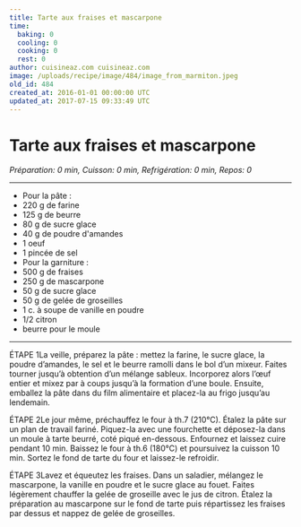 ```yaml
---
title: Tarte aux fraises et mascarpone
time:
  baking: 0
  cooling: 0
  cooking: 0
  rest: 0
author: cuisineaz.com cuisineaz.com
image: /uploads/recipe/image/484/image_from_marmiton.jpeg
old_id: 484
created_at: 2016-01-01 00:00:00 UTC
updated_at: 2017-07-15 09:33:49 UTC
---
```


# Tarte aux fraises et mascarpone

*Préparation: 0 min, Cuisson: 0 min, Refrigération: 0 min, Repos: 0*

---

- Pour la pâte :
- 220 g de farine
- 125 g de beurre
- 80 g de sucre glace
- 40 g de poudre d'amandes
- 1 oeuf
- 1 pincée de sel
- Pour la garniture :
- 500 g de fraises
- 250 g de mascarpone
- 50 g de sucre glace
- 50 g de gelée de groseilles
- 1 c. à soupe de vanille en poudre
- 1/2 citron
- beurre pour le moule

---

ÉTAPE 1La veille, préparez la pâte : mettez la farine, le sucre glace, la poudre d’amandes, le sel et le beurre ramolli dans le bol d’un mixeur. Faites tourner jusqu’à obtention d’un mélange sableux. Incorporez alors l’œuf entier et mixez par à coups jusqu’à la formation d’une boule. Ensuite, emballez la pâte dans du film alimentaire et placez-la au frigo jusqu’au lendemain.

ÉTAPE 2Le jour même, préchauffez le four à th.7 (210°C). Étalez la pâte sur un plan de travail fariné. Piquez-la avec une fourchette et déposez-la dans un moule à tarte beurré, coté piqué en-dessous. Enfournez et laissez cuire pendant 10 min. Baissez le four à th.6 (180°C) et poursuivez la cuisson 10 min. Sortez le fond de tarte du four et laissez-le refroidir.

ÉTAPE 3Lavez et équeutez les fraises. Dans un saladier, mélangez le mascarpone, la vanille en poudre et le sucre glace au fouet. Faites légèrement chauffer la gelée de groseille avec le jus de citron. Étalez la préparation au mascarpone sur le fond de tarte puis répartissez les fraises par dessus et nappez de gelée de groseilles.
